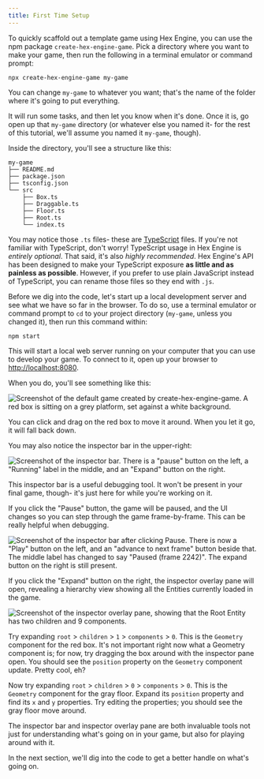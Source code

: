 ```yaml
---
title: First Time Setup
---
```


To quickly scaffold out a template game using Hex Engine, you can use the npm package `create-hex-engine-game`. Pick a directory where you want to make your game, then run the following in a terminal emulator or command prompt:

```
npx create-hex-engine-game my-game
```

You can change `my-game` to whatever you want; that's the name of the folder where it's going to put everything.

It will run some tasks, and then let you know when it's done. Once it is, go open up that `my-game` directory (or whatever else you named it- for the rest of this tutorial, we'll assume you named it `my-game`, though).

Inside the directory, you'll see a structure like this:

```
my-game
├── README.md
├── package.json
├── tsconfig.json
└── src
    ├── Box.ts
    ├── Draggable.ts
    ├── Floor.ts
    ├── Root.ts
    └── index.ts
```

You may notice those `.ts` files- these are [TypeScript](https://www.typescriptlang.org/) files.
If you're not familiar with TypeScript, don't worry! TypeScript usage in Hex Engine is _entirely optional_. That said, it's also _highly recommended_. Hex Engine's API has been designed to make your TypeScript exposure **as little and as painless as possible**. However, if you prefer to use plain JavaScript instead of TypeScript, you can rename those files so they end with `.js`.

Before we dig into the code, let's start up a local development server and see what we have so far in the browser. To do so, use a terminal emulator or command prompt to `cd` to your project directory (`my-game`, unless you changed it), then run this command within:

```
npm start
```

This will start a local web server running on your computer that you can use to develop your game. To connect to it, open up your browser to <http://localhost:8080>.

When you do, you'll see something like this:

![Screenshot of the default game created by create-hex-engine-game. A red box is sitting on a grey platform, set against a white background.](/img/template-post-create.png)

You can click and drag on the red box to move it around. When you let it go, it will fall back down.

You may also notice the inspector bar in the upper-right:

![Screenshot of the inspector bar. There is a "pause" button on the left, a "Running" label in the middle, and an "Expand" button on the right.](/img/inspector-bar.png)

This inspector bar is a useful debugging tool. It won't be present in your final game, though- it's just here for while you're working on it.

If you click the "Pause" button, the game will be paused, and the UI changes so you can step through the game frame-by-frame. This can be really helpful when debugging.

![Screenshot of the inspector bar after clicking Pause. There is now a "Play" button on the left, and an "advance to next frame" button beside that. The middle label has changed to say "Paused (frame 2242)". The expand button on the right is still present.](/img/inspector-bar-paused.png)

If you click the "Expand" button on the right, the inspector overlay pane will open, revealing a hierarchy view showing all the Entities currently loaded in the game.

![Screenshot of the inspector overlay pane, showing that the Root Entity has two children and 9 components.](/img/inspector-overlay-pane.png)

Try expanding `root` > `children` > `1` > `components` > `0`. This is the `Geometry` component for the red box. It's not important right now what a Geometry component is; for now, try dragging the box around with the inspector pane open. You should see the `position` property on the `Geometry` component update. Pretty cool, eh?

Now try expanding `root` > `children` > `0` > `components` > `0`. This is the `Geometry` component for the gray floor. Expand its `position` property and find its `x` and `y` properties. Try editing the properties; you should see the gray floor move around.

The inspector bar and inspector overlay pane are both invaluable tools not just for understanding what's going on in your game, but also for playing around with it.

In the next section, we'll dig into the code to get a better handle on what's going on.
